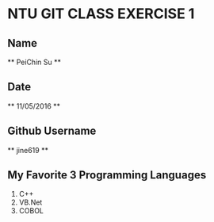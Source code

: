 # NTU GIT CLASS EXERCISE 1

## Name

** PeiChin Su **

Date
----
** 11/05/2016 **

Github Username
---------------
** jine619 **

My Favorite 3 Programming Languages
-----------------------------------
1. C++
2. VB.Net
3. COBOL
